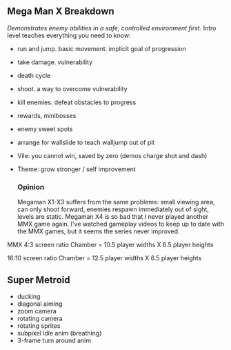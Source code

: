 
## Mega Man X Breakdown
*Demonstrates enemy abilities in a safe, controlled environment first.*
Intro level teaches everything you need to know:
* run and jump. basic movement. implicit goal of progression
* take damage. vulnerability
* death cycle
* shoot. a way to overcome vulnerability
* kill enemies. defeat obstacles to progress
* rewards, minibosses
* enemy sweet spots
* arrange for wallslide to teach walljump out of pit
* Vile: you cannot win, saved by zero (demos charge shot and dash)
* Theme: grow stronger / self improvement

    ### Opinion
    Megaman X1-X3 suffers from the same problems: small viewing area, can only shoot forward, enemies respawn immediately out of sight, levels are static.
    Megaman X4 is so bad that I never played another MMX game again. I've watched gameplay videos to keep up to date with the MMX games, but it seems the series never improved.


MMX 4:3 screen ratio
Chamber = 10.5 player widths X 6.5 player heights

16:10 screen ratio
Chamber = 12.5 player widths X 6.5 player heights



## Super Metroid
- ducking
- diagonal aiming
- zoom camera
- rotating camera
- rotating sprites
- subpixel idle anim (breathing)
- 3-frame turn around anim
